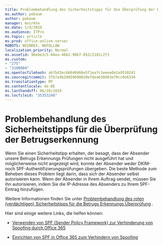 ```yaml
---
title: Problembehandlung des Sicherheitstipps für die Überprüfung der Betrugserkennung
ms.author: pebaum
author: pebaum
manager: mnirkhe
ms.date: 1/9/2019
ms.audience: ITPro
ms.topic: article
ms.prod: office-online-server
ROBOTS: NOINDEX, NOFOLLOW
localization_priority: Normal
ms.assetid: 96ebe3c5-66ea-4662-98b7-052c2181c2f3
ms.custom:
- "275"
- "3100004"
ms.openlocfilehash: ab7bd3ec66640d66e5f1ea7c1eeee0a1a9510241
ms.sourcegitcommit: 5fb7a4b28859690020efdea630d03e70cc0e6334
ms.translationtype: MT
ms.contentlocale: de-DE
ms.lasthandoff: 06/28/2019
ms.locfileid: "35353248"
---
```

# <a name="troubleshooting-the-safety-tip-for-fraud-detection-checks"></a>Problembehandlung des Sicherheitstipps für die Überprüfung der Betrugserkennung

Wenn Sie einen Sicherheitstipp erhalten, der besagt, dass der Absender unsere Betrugs Erkennungs Prüfungen nicht ausgeführt hat und möglicherweise nicht angezeigt wird, konnte der Absender weder DKIM-noch SPF-Authentifizierungsprüfungen übergeben. Die beste Methode zum Beheben dieses Problem liegt darin, dass sich der Absender selbst autorisieren kann. Wenn der Absender in Ihrem Auftrag sendet, müssen Sie ihn autorisieren, indem Sie die IP-Adresse des Absenders zu Ihrem SPF-Eintrag hinzufügen.
  
Weitere Informationen finden Sie unter [Problembehandlung des roten (verdächtigen) Sicherheitstipps für die Betrugs Erkennungs Überprüfung](https://blogs.msdn.microsoft.com/tzink/2016/11/02/troubleshooting-the-red-suspicious-safety-tip-for-fraud-detection-checks/) .
  
Hier sind einige weitere Links, die helfen können:
  
- [Verwenden von SPF (Sender Policy Framework) zur Verhinderung von Spoofing durch Office 365](https://docs.microsoft.com/office365/SecurityCompliance/how-office-365-uses-spf-to-prevent-spoofing)

- [Einrichten von SPF in Office 365 zum Verhindern von Spoofing](https://docs.microsoft.com/office365/SecurityCompliance/set-up-spf-in-office-365-to-help-prevent-spoofing)
